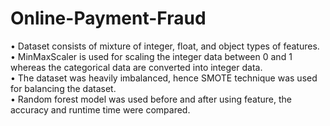 # Online-Payment-Fraud

•	 Dataset consists of mixture of integer, float, and object types of features.<br>
•	 MinMaxScaler is used for scaling the integer data between 0 and 1 whereas the categorical data are converted into integer data.<br>
•	 The dataset was heavily imbalanced, hence SMOTE technique was used for balancing the dataset.<br>
•	 Random forest model was used before and after using feature, the accuracy and runtime time were compared.<br>

